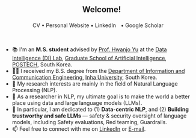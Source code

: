 <h2 align="center">ㅤWelcome! </h2>


<p align="center">
  <a href="https://donggeon.github.io/assets/cv/CV.pdf" style="color: inherit; text-decoration: none;">CV</a>  •
  <a href="https://donggeon.github.io" style="color: inherit; text-decoration-line: none;">Personal Website</a> •
  <a href="https://www.linkedin.com/in/dong-geon-lee/" style="color: inherit; text-decoration-line: none;">LinkedIn</a>ㅤ•
  <a href="https://scholar.google.com/citations?user=MQKVYV8AAAAJ" style="color: inherit; text-decoration-line: none;">Google Scholar</a>
</p>

<br>

- 📚 I'm an **M.S. student** advised by [Prof. Hwanjo Yu](http://di.postech.ac.kr/hwanjoyu) at the [Data Intelligence (DI) Lab](https://sites.google.com/view/postechdi/), [Graduate School of Artificial Intelligence](https://ai.postech.ac.kr), [POSTECH](https://postech.ac.kr/eng/), South Korea.
- 👨‍🎓 I received my B.S. degree from the [Department of Information and Communication Engineering](https://eng.inha.ac.kr/eng/3590/subview..do?&enc=Zm5jdDF8QEB8JTJGZGVwYXJ0bWVudEludHJvJTJGZW5nJTJGNjMlMkYxODElMkZpbnRyb1ZpZXcuZG8lM0ZmbGFnJTNEJTI2), [Inha University](https://eng.inha.ac.kr/), South Korea.
- 🧐 My research interests are mainly in the field of Natural Language Processing (NLP).
- 💬 As a researcher in NLP, my ultimate goal is to make the world a better place using data and large language models (LLMs).
- 👀 In particular, I am dedicated to (1) **Data-centric NLP**, and (2) **Building trustworthy and safe LLMs** — safety & security oversight of language models, including Safety evaluations, Red teaming, Guardrails.
- 📫 Feel free to connect with me on [LinkedIn](https://www.linkedin.com/in/dong-geon-lee/) or [E-mail](mailto:dg.lee@postech.ac.kr).
